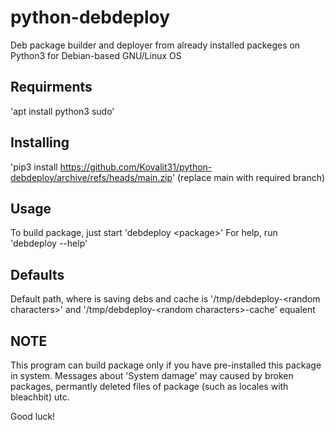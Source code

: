 # python-debdeploy

Deb package builder and deployer from already installed packeges on Python3 for Debian-based GNU/Linux OS

## Requirments

'apt install python3 sudo'

## Installing

'pip3 install <https://github.com/Kovalit31/python-debdeploy/archive/refs/heads/main.zip>' (replace main with required branch)

## Usage

To build package, just start
'debdeploy &lt;package&gt;'
For help, run
'debdeploy --help'

## Defaults

Default path, where is saving debs and cache is '/tmp/debdeploy-&lt;random characters&gt;' and '/tmp/debdeploy-&lt;random characters&gt;-cache' equalent

## NOTE

This program can build package only if you have pre-installed this package in system. Messages about 'System damage' may caused by
broken packages, permantly deleted files of package (such as locales with bleachbit) utc.

Good luck!
